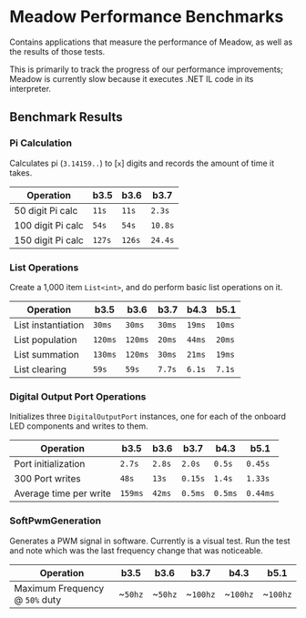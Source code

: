 # Meadow Performance Benchmarks

Contains applications that measure the performance of Meadow, as well as the results of those tests.

This is primarily to track the progress of our performance improvements; Meadow is currently slow because it executes .NET IL code in its interpreter. 

## Benchmark Results

### Pi Calculation

Calculates pi (`3.14159..`) to [`x`] digits and records the amount of time it takes.

| Operation          | **b3.5**   | **b3.6**   | **b3.7**   |
|--------------------|------------|------------|------------|
| 50 digit Pi calc   | `11s`      | `11s`      | `2.3s`     |
| 100 digit Pi calc  | `54s`      | `54s`      | `10.8s`    |
| 150 digit Pi calc  | `127s`     | `126s`     | `24.4s`    |

 
### List Operations

Create a 1,000 item `List<int>`, and do perform basic list operations on it.

| Operation          | **b3.5**   | **b3.6**   | **b3.7**   | **b4.3**   | **b5.1**   |
|--------------------|------------|------------|------------|------------|------------|
| List instantiation | `30ms`     | `30ms`     | `30ms`     | `19ms`     | `10ms`     |
| List population    | `120ms`    | `120ms`    | `20ms`     | `44ms`     | `20ms`     |
| List summation     | `130ms`    | `120ms`    | `30ms`     | `21ms`     | `19ms`     |
| List clearing      | `59s`      | `59s`      | `7.7s`     | `6.1s`     | `7.1s`     |

### Digital Output Port Operations

Initializes three `DigitalOutputPort` instances, one for each of the onboard LED components and 
writes to them.

| Operation              | **b3.5**  | **b3.6**  | **b3.7**  | **b4.3**  | **b5.1**  |
|------------------------|-----------|-----------|-----------|-----------|-----------|
| Port initialization    | `2.7s`    | `2.8s`    | `2.0s`    | `0.5s`    | `0.45s`   |
| 300 Port writes        | `48s`     | `13s`     | `0.15s`   | `1.4s`    | `1.33s`   |
| Average time per write | `159ms`   | `42ms`    | `0.5ms`   | `0.5ms`   | `0.44ms`  |

### SoftPwmGeneration

Generates a PWM signal in software. Currently is a visual test. Run the test and note which was 
the last frequency change that was noticeable.

| Operation                        | **b3.5** | **b3.6** | **b3.7** | **b4.3** | **b5.1** |
|----------------------------------|----------|----------|----------|----------|----------|
| Maximum Frequency @ `50%` duty   | ~`50hz`  | ~`50hz`  | ~`100hz` | ~`100hz` | ~`100hz` |
